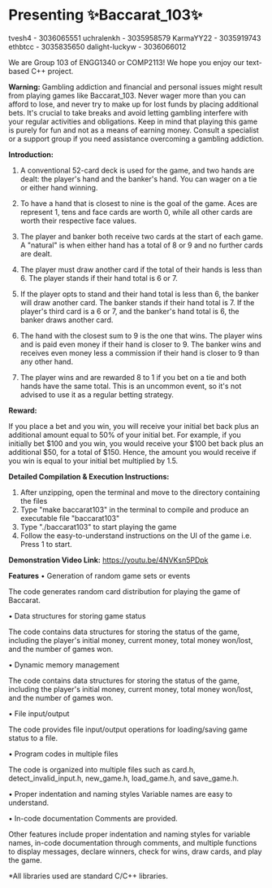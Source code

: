 # Presenting ✨Baccarat_103✨

tvesh4 - 3036065551
uchralenkh - 3035958579
KarmaYY22 - 3035919743
ethbtcc - 3035835650
dalight-luckyw - 3036066012

We are Group 103 of ENGG1340 or COMP2113! We hope you enjoy our text-based C++ project.

**Warning:**
Gambling addiction and financial and personal issues might result from playing games like Baccarat_103. Never wager more than you can afford to lose, and never try to make up for lost funds by placing additional bets. It's crucial to take breaks and avoid letting gambling interfere with your regular activities and obligations. Keep in mind that playing this game is purely for fun and not as a means of earning money. Consult a specialist or a support group if you need assistance overcoming a gambling addiction.

**Introduction:**

1. A conventional 52-card deck is used for the game, and two hands are dealt: the player's hand and the banker's hand. You can wager on a tie or either hand winning.

2. To have a hand that is closest to nine is the goal of the game. Aces are represent 1, tens and face cards are worth 0, while all other cards are worth their respective face values.

3. The player and banker both receive two cards at the start of each game. A "natural" is when either hand has a total of 8 or 9 and no further cards are dealt.

4. The player must draw another card if the total of their hands is less than 6. The player stands if their hand total is 6 or 7.

5. If the player opts to stand and their hand total is less than 6, the banker will draw another card. The banker stands if their hand total is 7. If the player's third card is a 6 or 7, and the banker's hand total is 6, the banker draws another card.

6. The hand with the closest sum to 9 is the one that wins. The player wins and is paid even money if their hand is closer to 9. The banker wins and receives even money less a commission if their hand is closer to 9 than any other hand.

7. The player wins and are rewarded 8 to 1 if you bet on a tie and both hands have the same total. This is an uncommon event, so it's not advised to use it as a regular betting strategy.

**Reward:**

If you place a bet and you win, you will receive your initial bet back plus an additional amount equal to 50% of your initial bet. 
For example, if you initially bet $100 and you win, you would receive your $100 bet back plus an additional $50, for a total of $150. Hence, the amount you would receive if you win is equal to your initial bet multiplied by 1.5.

**Detailed Compilation & Execution Instructions:**

1. After unzipping, open the terminal and move to the directory containing the files
2. Type "make baccarat103" in the terminal to compile and produce an executable file "baccarat103"
3. Type "./baccarat103" to start playing the game
4. Follow the easy-to-understand instructions on the UI of the game i.e. Press 1 to start.

**Demonstration Video Link:**
https://youtu.be/4NVKsn5PDpk

**Features**
• Generation of random game sets or events

The code generates random card distribution for playing the game of Baccarat.
    
• Data structures for storing game status

The code contains data structures for storing the status of the game, including the player's initial money, current money, total money won/lost, and the number of games won.
    
• Dynamic memory management

The code contains data structures for storing the status of the game, including the player's initial money, current money, total money won/lost, and the number of games won.
    
• File input/output

The code provides file input/output operations for loading/saving game status to a file.
    
• Program codes in multiple files

The code is organized into multiple files such as card.h, detect_invalid_input.h, new_game.h, load_game.h, and save_game.h.
    
• Proper indentation and naming styles
    Variable names are easy to understand.
    
• In-code documentation
    Comments are provided.

Other features include proper indentation and naming styles for variable names, in-code documentation through comments, and multiple functions to display messages, declare winners, check for wins, draw cards, and play the game.


*All libraries used are standard C/C++ libraries.







